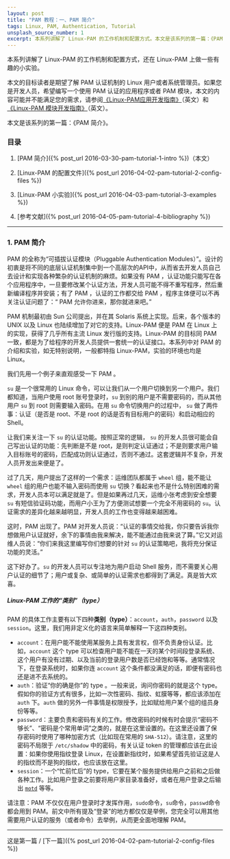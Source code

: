 ```yaml
---
layout: post
title: "PAM 教程：一、PAM 简介"
tags: Linux, PAM, Authentication, Tutorial
unsplash_source_number: 1
excerpt: 本系列讲解了 Linux-PAM 的工作机制和配置方式。本文是该系列的第一篇：《PAM 简介》，主要介绍了 PAM 是什么、解决了什么问题以及它在 Linux 系统中具体的职责。
---
```


本系列讲解了 Linux-PAM 的工作机制和配置方式，还在 Linux-PAM 上做一些有趣的小实验。

本文的目标读者是期望了解 PAM 认证机制的 Linux 用户或者系统管理员。如果您是开发人员，希望编写一个使用 PAM 认证的应用程序或者 PAM 模块，本文的内容可能并不能满足您的需求，请参阅[《Linux-PAM应用开发指南》](http://www.linux-pam.org/Linux-PAM-html/Linux-PAM_ADG.html)（英文）和[《Linux-PAM 模块开发指南》](http://www.linux-pam.org/Linux-PAM-html/Linux-PAM_MWG.html)（英文）。

本文是该系列的第一篇：《PAM 简介》。

### 目录

1. [PAM 简介]({% post_url 2016-03-30-pam-tutorial-1-intro %})（本文）

2. [Linux-PAM 的配置文件]({% post_url 2016-04-02-pam-tutorial-2-config-files %})

3. [Linux-PAM 小实验]({% post_url 2016-04-03-pam-tutorial-3-examples %})

4. [参考文献]({% post_url 2016-04-05-pam-tutorial-4-bibliography %})

---


### 1. PAM 简介

PAM 的全称为“可插拔认证模块（Pluggable Authentication Modules）”。设计的初衷是将不同的底层认证机制集中到一个高层次的API中，从而省去开发人员自己去设计和实现各种繁杂的认证机制的麻烦。如果没有 PAM ，认证功能只能写在各个应用程序中，一旦要修改某个认证方法，开发人员可能不得不重写程序，然后重新编译程序并安装；有了 PAM ，认证的工作都交给 PAM ，程序主体便可以不再关注认证问题了：“ PAM 允许你进来，那你就进来吧。”

PAM 机制最初由 Sun 公司提出，并在其 Solaris 系统上实现。后来，各个版本的 UNIX 以及 Linux 也陆续增加了对它的支持。Linux-PAM 便是 PAM 在 Linux 上的实现，获得了几乎所有主流 Linux 发行版的支持。Linux-PAM 的目标同 PAM 一致，都是为了给程序的开发人员提供一套统一的认证接口。本系列中对 PAM 的介绍和实验，如无特别说明，一般都特指 Linux-PAM，实验的环境也均是 Linux。

我们先用一个例子来直观感受一下 PAM 。

 `su` 是一个很常用的 Linux 命令，可以让我们从一个用户切换到另一个用户。我们都知道，当用户使用 root 账号登录时，`su` 到别的用户是不需要密码的，而从其他用户 `su` 到 root 则需要输入密码。在用 `su` 命令切换用户的过程中， `su` 做了两件事：认证（是否是 root、不是 root 的话是否有目标用户的密码）和启动相应的 Shell。

让我们来关注一下 `su` 的认证功能。按照正常的逻辑， `su` 的开发人员很可能会自己写出认证的功能：先判断是不是 root，是则判定认证通过；不是则要求用户输入目标账号的密码，匹配成功则认证通过，否则不通过。这套逻辑并不复杂，开发人员开发出来便是了。

过了几天，用户提出了这样的一个需求：运维团队都属于 `wheel` 组，能不能让 `wheel` 组的用户也能不输入密码而使用 `su` 切换？看起来也不是什么特别困难的需求，开发人员本可以满足就是了。但是如果再过几天，运维小张考虑到安全想要 `su` 有短信验证码功能，而用户小王为了方便测试想要一个完全不用密码的 `su`。认证需求的差异化越来越明显，开发人员的工作也变得越来越困难。

这时，PAM 出现了。PAM 对开发人员说：“认证的事情交给我，你只要告诉我你想做用户认证就好，余下的事情由我来解决，能不能通过由我来说了算。”它又对运维人员说：“你们来我这里编写你们想要的针对 `su` 的认证策略吧，我将充分保证功能的灵活。”

这下好办了。`su` 的开发人员可以专注地为用户启动 Shell 服务，而不需要关心用户认证的细节了；用户或复杂、或简单的认证需求也都得到了满足。真是皆大欢喜。

##### Linux-PAM 工作的“类别”（type）

PAM 的具体工作主要有以下四种**类别（type）**：`account`，`auth`，`password` 以及 `session`。这里，我们用非定义化的语言来简单解释一下这四种类别。

- `account`：在用户能不能使用某服务上具有发言权，但不负责身份认证。比如，`account` 这个 type 可以检查用户能不能在一天的某个时间段登录系统、这个用户有没有过期、以及当前的登录用户数是否已经饱和等等。通常情况下，在登录系统时，如果你连 `account` 这个条件都没满足的话，即便有密码也还是进不去系统的。
- `auth`：验证“你的确是你”的 type 。一般来说，询问你密码的就是这个 type。假如你的验证方式有很多，比如一次性密码、指纹、虹膜等等，都应该添加在 `auth` 下。`auth` 做的另外一件事情是权限授予，比如赋给用户某个组的组员身份等等。
- `password`：主要负责和密码有关的工作。修改密码的时候有时会提示“密码不够长”、“密码是个常用单词”之类的，就是在这里设置的。在这里还设置了保存密码时使用了哪种加密方式（比如现在常用的 `SHA-512`）。请注意，这里的密码不局限于 `/etc/shadow` 中的密码，有关认证 token 的管理都应该在此设置：如果你使用指纹登录 Linux，在设置新指纹时，如果希望首先验证这是人的指纹而不是狗的指纹，也应该放在这里。
- `session`：一个“忙前忙后”的 type，它要在某个服务提供给用户之前和之后做各种工作。比如用户登录之前要将用户家目录准备好，或者在用户登录之后输出 [`motd`](https://en.wikipedia.org/wiki/Motd_(Unix)) 等等。

请注意：PAM 不仅仅在用户登录时才发挥作用，`sudo`命令，`su`命令，`passwd`命令都会用到 PAM。前文中所有提及“登录”的地方都仅仅是举例，您完全可以用其他需要用户认证的服务（或者命令）去举例，从而更全面地理解 PAM。

---

这是第一篇 / [下一篇]({% post_url 2016-04-02-pam-tutorial-2-config-files %})
